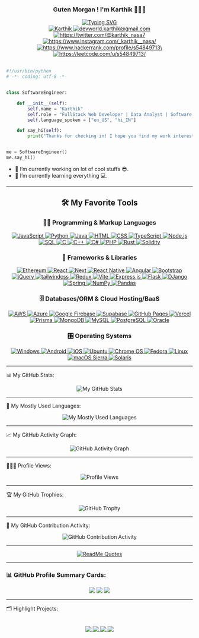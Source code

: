 <!--
const thanks = (to) => {
    https://github.com/Ileriayo/markdown-badges
    https://github.com/DenverCoder1/readme-typing-svg
    https://github.com/anuraghazra/github-readme-stats
    https://github.com/ashutosh00710/github-readme-activity-graph
    https://github.com/abhisheknaiidu/awesome-github-profile-readme
    https://github.com/DenverCoder1/DenverCoder1/blob/main/README.md
}
-->

<div align='center'>
    <h3 align="center">Guten Morgan ! I'm Karthik 🧑🏽‍💻</h3>
    <a href="https://git.io/typing-svg"><img src="https://readme-typing-svg.demolab.com?font=Fira+Code&weight=800&size=22&pause=1000&color=FD428E&background=14132100&center=true&vCenter=true&width=600&lines=Full+Stack+%2F+Data+Analyst+%2F+Software+Developer" alt="Typing SVG" /></a>
</div>

<div align="center">
    <a href='https://www.linkedin.com/in/skarthik357/' target="_blank" rel="noopener noreferrer">
        <img src="https://img.shields.io/badge/-Karthik-blue?style=for-the-badge&logo=Linkedin&logoColor=white" alt="Karthik" />
    </a>
    <a href='mailto:devworld.karthik@gmail.com' target="_blank" rel="noopener noreferrer">
        <img src="https://img.shields.io/badge/-GMail-c14438?style=for-the-badge&logo=Gmail&logoColor=white" alt="devworld.karthik@gmail.com" />
    </a>
    <a href='https://twitter.com/@karthik_nasa7' target="_blank" rel="noopener noreferrer">
        <img src="https://img.shields.io/badge/Twitter-1DA1F2?style=for-the-badge&logo=twitter&logoColor=white" alt="https://twitter.com/@karthik_nasa7" />
    </a>
    </a>
    <a href='https://www.instagram.com/_karthik__nasa/' target="_blank" rel="noopener noreferrer">
        <img src="https://img.shields.io/badge/Instagram-833AB4?style=for-the-badge&logo=instagram&logoColor=white" alt="https://www.instagram.com/_karthik__nasa/" />
    </a>
    <a href='https://www.hackerrank.com/profile/s54849713\' target="_blank" rel="noopener noreferrer">
        <img src="https://img.shields.io/badge/-HackerRank-2EC866?style=for-the-badge&logo=HackerRank&logoColor=white" alt="https://www.hackerrank.com/profile/s54849713\" />
    </a>
    <a href='https://leetcode.com/u/s54849713/' target="_blank" rel="noopener noreferrer">
        <img src="https://img.shields.io/badge/LeetCode-FFA116?style=for-the-badge&logo=leetcode&logoColor=white" alt="https://leetcode.com/u/s54849713/" />
    </a>
    <br/>
    <br/>
</div>

```python
#!/usr/bin/python
# -*- coding: utf-8 -*-


class SoftwareEngineer:

    def __init__(self):
        self.name = "Karthik"
        self.role = "FullStack Web Developer | Data Analyst | Software Developer"
        self.language_spoken = ["en_US", "hi_IN"]

    def say_hi(self):
        print("Thanks for checking in! I hope you find my work interesting..")


me = SoftwareEngineer()
me.say_hi()
```

- 🔭 I’m currently working on lot of cool stuffs 😎.
- 🚀 I’m currently learning everything 💻.

<hr>

<div align='center'>

<h2>🛠️ My Favorite Tools</h2>

<h3>👨‍💻 Programming & Markup Languages</h3>

<p>
    <a href="#">
        <img alt="JavaScript" src="https://img.shields.io/badge/JavaScript-F7DF1E.svg?style=for-the-badge&logo=javascript&logoColor=black">
    </a>
    <a href="#">
        <img alt="Python" src="https://img.shields.io/badge/Python-14354C.svg?style=for-the-badge&logo=python&logoColor=white">
    </a>
    <a href="#">
        <img alt="Java" src="https://custom-icon-badges.demolab.com/badge/Java-007396.svg?style=for-the-badge&logo=java&logoColor=white">
    </a>
    <a href="#">
        <img alt="HTML" src="https://img.shields.io/badge/HTML-E34F26.svg?style=for-the-badge&logo=html5&logoColor=white">
    </a>
    <a href="#">
        <img alt="CSS" src="https://img.shields.io/badge/CSS-1572B6.svg?style=for-the-badge&logo=css3&logoColor=white">
    </a>
    <a href="#">
        <img alt="TypeScript" src="https://img.shields.io/badge/TypeScript-007ACC.svg?style=for-the-badge&logo=typescript&logoColor=white">
    </a>
    <a href="#">
        <img alt="Node.js" src="https://img.shields.io/badge/Node.js-43853D.svg?style=for-the-badge&logo=node.js&logoColor=white">
    </a>
    <a href="#">
        <img alt="SQL" src="https://custom-icon-badges.demolab.com/badge/SQL-025E8C.svg?style=for-the-badge&logo=database&logoColor=white">
    </a>
    <a href="#">
        <img alt="C" src="https://img.shields.io/badge/C-00599C.svg?style=for-the-badge&logo=c&logoColor=white">
    </a>
    <a href="#">
        <img alt="C++" src="https://img.shields.io/badge/C++-00599C.svg?style=for-the-badge&logo=c%2B%2B&logoColor=white">
    </a>
    <a href="#">
        <img alt="C#" src="https://img.shields.io/badge/C%23-239120.svg?style=for-the-badge&logo=c-sharp&logoColor=white">
    </a>
    <a href="#">
        <img alt="PHP" src="https://img.shields.io/badge/PHP-777BB4.svg?style=for-the-badge&logo=php&logoColor=white">
    </a>
    <a href="#">
        <img alt="Rust" src="https://img.shields.io/badge/rust-%23000000.svg?style=for-the-badge&logo=rust&logoColor=white">
    </a>
    <a href="#">
        <img alt="Solidity" src="https://img.shields.io/badge/Solidity-%23363636.svg?style=for-the-badge&logo=solidity&logoColor=white">
    </a>
</p>

<h3>🧰 Frameworks & Libraries</h3>

<p>
    <a href="#">
        <img alt="Ethereum" src="https://img.shields.io/badge/Ethereum-3C3C3D?style=for-the-badge&logo=Ethereum&logoColor=white">
    </a>  
    <a href="#">
        <img alt="React" src="https://img.shields.io/badge/React-20232a.svg?style=for-the-badge&logo=react&logoColor=%2361DAFB">
    </a>  
    <a href="#">
        <img alt="Next" src="https://img.shields.io/badge/Next-black?style=for-the-badge&logo=next.js&logoColor=white">
    </a>
    <a href="#">
        <img alt="React Native" src="https://img.shields.io/badge/react_native-%2320232a.svg?style=for-the-badge&logo=react&logoColor=%2361DAFB">
    </a>
    <a href="#">
        <img alt="Angular" src="https://img.shields.io/badge/Angular-DD0031?style=for-the-badge&logo=angular&logoColor=white">
    </a>
    <a href="#">
        <img alt="Bootstrap" src="https://img.shields.io/badge/Bootstrap-563D7C?style=for-the-badge&logo=bootstrap&logoColor=white">
    </a>
    <a href="#">
        <img alt="jQuery" src="https://img.shields.io/badge/jQuery-0769AD?style=for-the-badge&logo=jquery&logoColor=white">
    </a>
    <a href="#">
        <img alt="tailwindcss" src="https://img.shields.io/badge/tailwindcss-%2338B2AC.svg?style=for-the-badge&logo=tailwind-css&logoColor=white">
    </a>
    <a href="#">
        <img alt="Redux" src="https://img.shields.io/badge/redux-%23593d88.svg?style=for-the-badge&logo=redux&logoColor=white">
    </a>
    <a href="#">
        <img alt="Vite" src="https://img.shields.io/badge/vite-%23646CFF.svg?style=for-the-badge&logo=vite&logoColor=white">
    </a>
    <a href="#">
        <img alt="Express.js" src="https://img.shields.io/badge/Express.js-404d59.svg?style=for-the-badge&logo=express&logoColor=white">
    </a>
    <a href="#">
        <img alt="Flask" src="https://img.shields.io/badge/Flask-000000.svg?style=for-the-badge&logo=flask&logoColor=white">
    </a>
    <a href="#">
        <img alt="DJango" src="https://img.shields.io/badge/django-%23092E20.svg?style=for-the-badge&logo=django&logoColor=white">
    </a>
    <a href="#">
        <img alt="Spring" src="https://img.shields.io/badge/spring-%236DB33F.svg?style=for-the-badge&logo=spring&logoColor=white">
    </a>
    <a href="#">
        <img alt="NumPy" src="https://img.shields.io/badge/Numpy-013243.svg?style=for-the-badge&logo=numpy&logoColor=white">
    </a>
    <a href="#">
        <img alt="Pandas" src="https://img.shields.io/badge/Pandas-150458.svg?style=for-the-badge&logo=pandas&logoColor=white">
    </a>
</p>

<h3>🗄️ Databases/ORM & Cloud Hosting/BaaS </h3>

<p>
    <a href="#">
        <img alt="AWS" src="https://img.shields.io/badge/AWS-%23FF9900.svg?style=for-the-badge&logo=amazon-aws&logoColor=white">
    </a>
    <a href="#">
        <img alt="Azure" src="https://img.shields.io/badge/azure-%230072C6.svg?style=for-the-badge&logo=microsoftazure&logoColor=white">
    </a>
    <a href="#">
        <img alt="Google Firebase" src="https://img.shields.io/badge/firebase-%23039BE5.svg?style=for-the-badge&logo=firebase">
    </a>
    <a href="#">
        <img alt="Supabase" src="https://img.shields.io/badge/Supabase-3ECF8E?style=for-the-badge&logo=supabase&logoColor=white">
    </a>
    <a href="#">
        <img alt="GitHub Pages" src="https://img.shields.io/badge/GitHub%20Pages-327FC7.svg?style=for-the-badge&logo=github&logoColor=white">
    </a>
    <a href="#">
        <img alt="Vercel" src="https://img.shields.io/badge/Vercel-000000.svg?style=for-the-badge&logo=vercel&logoColor=white">
    </a>
    <a href="#">
        <img alt="Prisma" src="https://img.shields.io/badge/Prisma-3982CE?style=for-the-badge&logo=Prisma&logoColor=white">
    </a>
    <a href="#">
        <img alt="MongoDB" src="https://img.shields.io/badge/MongoDB-4ea94b.svg?style=for-the-badge&logo=mongodb&logoColor=white">
    </a>
    <a href="#">
        <img alt="MySQL" src="https://img.shields.io/badge/MySQL-00f.svg?style=for-the-badge&logo=mysql&logoColor=white">
    </a>
    <a href="#">
        <img alt="PostgreSQL" src="https://img.shields.io/badge/PostgreSQL-316192.svg?style=for-the-badge&logo=postgresql&logoColor=white">
    </a>
    <a href="#">
        <img alt="Oracle" src="https://img.shields.io/badge/Oracle-F80000?style=for-the-badge&logo=oracle&logoColor=white">
    </a>
</p>

<h3>🎛️ Operating Systems</h3>

<p>
    <a href="#">
        <img alt="Windows" src="https://img.shields.io/badge/Windows-0078D6?style=for-the-badge&logo=windows&logoColor=white">
    </a>
    <a href="#">
        <img alt="Android" src="https://img.shields.io/badge/Android-3DDC84?style=for-the-badge&logo=android&logoColor=white">
    </a>
    <a href="#">
        <img alt="iOS" src="https://img.shields.io/badge/iOS-000000?style=for-the-badge&logo=ios&logoColor=white">
    </a>
    <a href="#">
        <img alt="Ubuntu" src="https://img.shields.io/badge/Ubuntu-E95420?style=for-the-badge&logo=ubuntu&logoColor=white">
    </a>
    <a href="#">
        <img alt="Chrome OS" src="https://img.shields.io/badge/chrome%20os-3d89fc?style=for-the-badge&logo=google%20chrome&logoColor=white">
    </a>
    <a href="#">
        <img alt="Fedora" src="https://img.shields.io/badge/Fedora-294172?style=for-the-badge&logo=fedora&logoColor=white">
    </a>
    <a href="#">
        <img alt="Linux" src="https://img.shields.io/badge/Linux-FCC624?style=for-the-badge&logo=linux&logoColor=black">
    </a>
    <a href="#">
        <img alt="macOS Sierra" src="https://img.shields.io/badge/macOS%20Sierra-000000?style=for-the-badge&logo=apple&logoColor=white">
    </a>
    <a href="#">
        <img alt="Solaris" src="https://img.shields.io/badge/Solaris-006699?style=for-the-badge&logo=oracle&logoColor=white">
    </a>
</p>

</div>

<hr>

📊 My GitHub Stats:

<p align="center">
    <img
        src="https://github-readme-stats-three-psi-99.vercel.app/api?username=SKarthik12321&show_icons=true&theme=radical&hide=prs,issues&count_private=true" 
        alt="My GitHub Stats"
    />
</p>

<hr>

💾 My Mostly Used Languages:

<p align="center">
    <img
        src="https://github-readme-stats-three-psi-99.vercel.app/api/top-langs/?username=SKarthik12321&layout=compact&hide=Jupyter%20Notebook,ejs&theme=radical&langs_count=8"
        alt="My Mostly Used Languages"
    />
</p>

<hr>

📈 My GitHub Activity Graph:

<p align="center">
    <img 
        src="https://readme-activity-graph.vercel.app/graph?username=SKarthik12321&theme=rogue&bg_color=141321&color=8accca&title_color=c03671&line=f1e05a&point=3178c5&radius=10&area=true&area_color=fdac54"
        alt="GitHub Activity Graph"
    />
</p>

<hr>

🧑🏻‍💻 Profile Views:

<p align="center">
    <span style="display: inline-block; width: 150px;">
        <img
            src="https://komarev.com/ghpvc/?username=SKarthik12321&color=blueviolet" 
            alt="Profile Views"
        />
    </span>
</p>

<hr>

🏆 My GitHub Trophies:

<p align="center">
    <img
        src="https://github-profile-trophy.vercel.app/?username=SKarthik12321&theme=onedark" 
        alt="GitHub Trophy"
    />
</p>

<hr>

📅 My GitHub Contribution Activity:

<p align="center">
    <img
        src="https://github-readme-streak-stats.herokuapp.com/?user=SKarthik12321&theme=dark"
        alt="GitHub Contribution Activity"
    />
</p>

<hr>

<div align="center">
    <a href="https://quotes-github-readme.vercel.app/api?type=horizontal&theme=radical">
        <img src="https://quotes-github-readme.vercel.app/api?type=horizontal&theme=radical" alt="ReadMe Quotes" />
    </a>
</div>

<hr>

### 📊 GitHub Profile Summary Cards:
<p align="center">
    <img src="https://github-profile-summary-cards.vercel.app/api/cards/profile-details?username=SKarthik12321&theme=radical" />
    <img src="https://github-profile-summary-cards.vercel.app/api/cards/most-commit-language?username=SKarthik12321&theme=radical" />
    <img src="https://github-profile-summary-cards.vercel.app/api/cards/stats?username=SKarthik12321&theme=radical" />
</p>

<hr>

🗂️ Highlight Projects:

<br/>

<div align='center'>
    <a href="https://github.com/SKarthik12321/Personal-Portfolio-Website">
        <img align="center" src="https://github-readme-stats-three-psi-99.vercel.app/api/pin/?username=SKarthik12321&repo=Personal-Portfolio-Website&show_owner=true&theme=radical" />
    </a>
    <a href="https://github.com/SKarthik12321/Airbnb-Clone">
        <img align="center" src="https://github-readme-stats-three-psi-99.vercel.app/api/pin/?username=SKarthik12321&repo=Airbnb-Clone&show_owner=true&theme=radical" />
    </a>
    <a href="https://github.com/SKarthik12321/AI-Image-Generator">
        <img align="center" src="https://github-readme-stats-three-psi-99.vercel.app/api/pin/?username=SKarthik12321&repo=AI-Image-Generator&show_owner=true&theme=radical" />
    </a>
    <a href="https://github.com/SKarthik12321/Weather-App">
        <img align="center" src="https://github-readme-stats-three-psi-99.vercel.app/api/pin/?username=SKarthik12321&repo=Weather-App&show_owner=true&theme=radical" />
    </a>
</div>
